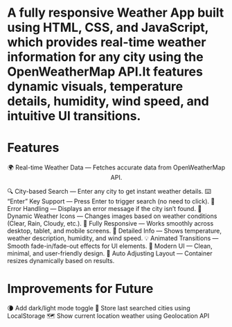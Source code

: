 # A fully responsive Weather App built using HTML, CSS, and JavaScript, which provides real-time weather information for any city using the OpenWeatherMap API.It features dynamic visuals, temperature details, humidity, wind speed, and intuitive UI transitions.

# Features
<p align='center'>🌍 Real-time Weather Data — Fetches accurate data from OpenWeatherMap API.</p>
🔍 City-based Search — Enter any city to get instant weather details.
⌨️ “Enter” Key Support — Press Enter to trigger search (no need to click).
🧠 Error Handling — Displays an error message if the city isn’t found.
🎨 Dynamic Weather Icons — Changes images based on weather conditions (Clear, Rain, Cloudy, etc.).
📱 Fully Responsive — Works smoothly across desktop, tablet, and mobile screens.
💨 Detailed Info — Shows temperature, weather description, humidity, and wind speed.
💡 Animated Transitions — Smooth fade-in/fade-out effects for UI elements.
🌈 Modern UI — Clean, minimal, and user-friendly design.
🔁 Auto Adjusting Layout — Container resizes dynamically based on results.

# Improvements for Future
🌘 Add dark/light mode toggle
💾 Store last searched cities using LocalStorage
🗺️ Show current location weather using Geolocation API
